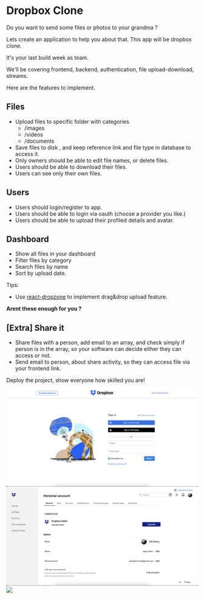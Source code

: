 # Dropbox Clone

Do you want to send some files or  photos  to your grandma ?

Lets create an application to help you about that. This app will be dropbox clone.

It's your last build week as team.

We'll be covering frontend, backend, authentication, file upload-download, streams.

Here are  the features to implement.


## Files

- Upload files to specific folder with categories
	- /images
	- /videos
	- /documents
- Save files to disk , and keep reference link and file type in database to access it.
- Only owners should be able to edit file names, or delete files.
- Users should be able to download their files.
- Users can see only their own files.


## Users

- Users should login/register to app.
- Users should be able to login via oauth (choose a provider you like.)
- Users should be able to upload their profiled details and avatar.


## Dashboard

- Show all files in your dashboard
- Filter files by category
- Search files by name
- Sort by upload date.

Tips:

- Use [react-dropzone](https://react-dropzone.js.org) to implement drag&drop upload feature.


**Arent these enough for you ?**

## [Extra] Share it

- Share files with a person, add email to an array, and check simply if person is in the array, so your software can decide either they can access or not.
- Send email to person, about share activity, so they can access file via your frontend link.

Deploy the project, show everyone how skilled you are!

<img src="db0.png" />
<img src="db2.png" />
<img src="db3.png" />



